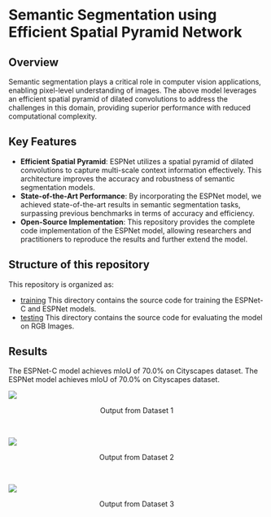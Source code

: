 # Semantic Segmentation using Efficient Spatial Pyramid Network

## Overview
Semantic segmentation plays a critical role in computer vision applications, enabling pixel-level understanding of images. The above model leverages an efficient spatial pyramid of dilated convolutions to address the challenges in this domain, providing superior performance with reduced computational complexity.


## Key Features
- <b>Efficient Spatial Pyramid</b>: ESPNet utilizes a spatial pyramid of dilated convolutions to capture multi-scale context information effectively. This architecture improves the accuracy and robustness of semantic segmentation models.<br/>
- <b>State-of-the-Art Performance</b>: By incorporating the ESPNet model, we achieved state-of-the-art results in semantic segmentation tasks, surpassing previous benchmarks in terms of accuracy and efficiency.<br/>
- <b>Open-Source Implementation</b>: This repository provides the complete code implementation of the ESPNet model, allowing researchers and practitioners to reproduce the results and further extend the model.


## Structure of this repository

This repository is organized as:

- [training](/src/training/) This directory contains the source code for training the ESPNet-C and ESPNet models.
- [testing](/src/testing/) This directory contains the source code for evaluating the model on RGB Images.

## Results

The ESPNet-C model achieves mIoU of 70.0% on Cityscapes dataset.
The ESPNet model achieves mIoU of 70.0% on Cityscapes dataset.

<p float="left">
    <img src="./static/output/dataset_1.gif">
    <p align="center">Output from Dataset 1</p>
</p>
<br/>
<p float="left">
    <img src="./static/output/dataset_2.gif">
    <p align="center">Output from Dataset 2</p>
</p>
<br/>
<p float="left">
    <img src="./static/output/dataset_3.gif">
    <p align="center">Output from Dataset 3</p>
</p>